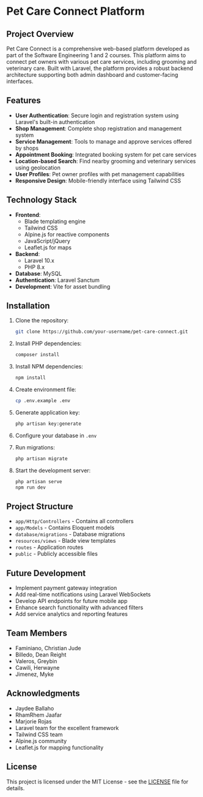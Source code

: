 # Pet Care Connect Platform

## Project Overview

Pet Care Connect is a comprehensive web-based platform developed as part of the Software Engineering 1 and 2 courses. This platform aims to connect pet owners with various pet care services, including grooming and veterinary care. Built with Laravel, the platform provides a robust backend architecture supporting both admin dashboard and customer-facing interfaces.

## Features

- **User Authentication**: Secure login and registration system using Laravel's built-in authentication
- **Shop Management**: Complete shop registration and management system
- **Service Management**: Tools to manage and approve services offered by shops
- **Appointment Booking**: Integrated booking system for pet care services
- **Location-based Search**: Find nearby grooming and veterinary services using geolocation
- **User Profiles**: Pet owner profiles with pet management capabilities
- **Responsive Design**: Mobile-friendly interface using Tailwind CSS

## Technology Stack

- **Frontend**:
  - Blade templating engine
  - Tailwind CSS
  - Alpine.js for reactive components
  - JavaScript/jQuery
  - Leaflet.js for maps
- **Backend**:
  - Laravel 10.x
  - PHP 8.x
- **Database**: MySQL
- **Authentication**: Laravel Sanctum
- **Development**: Vite for asset bundling

## Installation

1. Clone the repository:
   ```bash
   git clone https://github.com/your-username/pet-care-connect.git
   ```

2. Install PHP dependencies:
   ```bash
   composer install
   ```

3. Install NPM dependencies:
   ```bash
   npm install
   ```

4. Create environment file:
   ```bash
   cp .env.example .env
   ```

5. Generate application key:
   ```bash
   php artisan key:generate
   ```

6. Configure your database in `.env`

7. Run migrations:
   ```bash
   php artisan migrate
   ```

8. Start the development server:
   ```bash
   php artisan serve
   npm run dev
   ```

## Project Structure

- `app/Http/Controllers` - Contains all controllers
- `app/Models` - Contains Eloquent models
- `database/migrations` - Database migrations
- `resources/views` - Blade view templates
- `routes` - Application routes
- `public` - Publicly accessible files

## Future Development

- Implement payment gateway integration
- Add real-time notifications using Laravel WebSockets
- Develop API endpoints for future mobile app
- Enhance search functionality with advanced filters
- Add service analytics and reporting features

## Team Members

- Faminiano, Christian Jude
- Billedo, Dean Reight
- Valeros, Greybin
- Cawili, Herwayne
- Jimenez, Myke

## Acknowledgments

- Jaydee Ballaho
- RhamRhem Jaafar
- Marjorie Rojas
- Laravel team for the excellent framework
- Tailwind CSS team
- Alpine.js community
- Leaflet.js for mapping functionality

## License

This project is licensed under the MIT License - see the [LICENSE](LICENSE) file for details.
